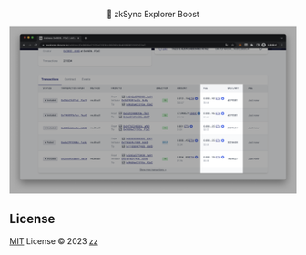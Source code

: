 <p align="center">🚀 zkSync Explorer Boost</p>

<p align="center">
  <img src="./screenshots/screen.png" />
</p>

## License

[MIT](./LICENSE) License © 2023 [zz](https://github.com/holazz)
